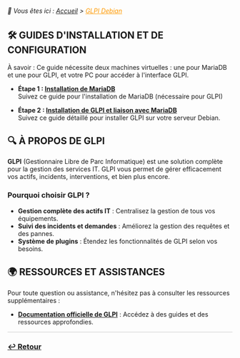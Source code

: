 <link rel="stylesheet" type="text/css" href="/assets/css/purple-theme.css">

###### 📂 Vous êtes ici : [Accueil](../../index.md) > <a href="." style="color: #ff9900; text-decoration: underline;">GLPI Debian</a>



## 🛠️ GUIDES D'INSTALLATION ET DE CONFIGURATION

À savoir : Ce guide nécessite deux machines virtuelles : une pour MariaDB et une pour GLPI, et votre PC pour accéder à l'interface GLPI.
- **Étape 1 : [Installation de MariaDB](installation-mariadb)**  
Suivez ce guide pour l'installation de MariaDB (nécessaire pour GLPI)

- **Étape 2 : [Installation de GLPI et liaison avec MariaDB](installation-glpi.md)**  
Suivez ce guide détaillé pour installer GLPI sur votre serveur Debian.


## 🔍 À PROPOS DE GLPI

**GLPI** (Gestionnaire Libre de Parc Informatique) est une solution complète pour la gestion des services IT. GLPI vous permet de gérer efficacement vos actifs, incidents, interventions, et bien plus encore.

### Pourquoi choisir GLPI ?
- **Gestion complète des actifs IT** : Centralisez la gestion de tous vos équipements.
- **Suivi des incidents et demandes** : Améliorez la gestion des requêtes et des pannes.
- **Système de plugins** : Étendez les fonctionnalités de GLPI selon vos besoins.


## 🌍 RESSOURCES ET ASSISTANCES

Pour toute question ou assistance, n'hésitez pas à consulter les ressources supplémentaires :

- **[Documentation officielle de GLPI](https://glpi-project.org/documentation/)** : Accédez à des guides et des ressources approfondies.

<hr style="border: 1px solid #ccc; height: 1px; background-color: #ccc; border: none;">

### **[↩️ Retour](../../index.md)**